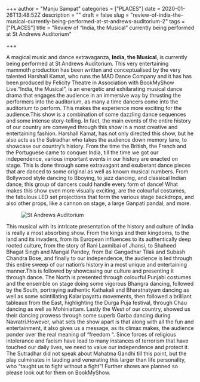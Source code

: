 +++
author = "Manju Sampat"
categories = ["PLACES"]
date = 2020-01-26T13:48:52Z
description = ""
draft = false
slug = "review-of-india-the-musical-currently-being-performed-at-st-andrews-auditorium-2"
tags = ["PLACES"]
title = "Review of “India, the Musical” currently being performed at St Andrews Auditorium"

+++


<p>A magical music and dance extravaganza, <strong>India, the Musical</strong>, is currently being performed at St Andrews Auditorium. This very entertaining mammoth production has been written and conceptualised by the very talented Harshall Kamat, who runs the MAD Dance Company and it has has been produced by Felicity Theatre in Association with BookMyShow Live.“India, the Musical”, is an energetic and exhilarating musical dance drama that engages the audience in an immersive way by thrusting the performers into the auditorium, as many a time dancers come into the auditorium to perform. This makes the experience more exciting for the audience.This show is a combination of some dazzling dance sequences and some intense story-telling. In fact, the main events of the entire history of our country are conveyed through this show in a most creative and entertaining fashion. Harshall Kamat, has not only directed this show, but he also acts as the Sutradhar who takes the audience down memory lane, to showcase our country’s history. From the time the British, the French and the Portuguese came to conquer India, till the time we got our independence, various important events in our history are enacted on stage. This is done through some extravagant and exuberant dance pieces that are danced to some original as well as known musical numbers. From Bollywood style dancing to Bboying, to jazz dancing, and classical Indian dance, this group of dancers could handle every form of dance! What makes this show even more visually exciting, are the colourful costumes, the fabulous LED set projections that form the various stage backdrops, and also other props, like a cannon on stage, a large Ganpati pandal, and more.</p>
<figure class="image regular "><picture style=""><source srcset="https://images.storychief.com/account_4266/Screenshot_20200123-124952_Gallery_6043959c9251b856584238e9ee371e6d_800.jpg 1x" media="(max-width: 768px)" /><source srcset="https://images.storychief.com/account_4266/Screenshot_20200123-124952_Gallery_6043959c9251b856584238e9ee371e6d_800.jpg 1x" media="(min-width: 769px)" /><img style="" alt="St Andrews Auditorium" src="https://i2.wp.com/images.storychief.com/account_4266/Screenshot_20200123-124952_Gallery_6043959c9251b856584238e9ee371e6d_800.jpg?w=850&#038;ssl=1" data-recalc-dims="1" /></picture></figure>
<p>This musical with its intricate presentation of the history and culture of India is really a most absorbing show. From the kings and their kingdoms, to the land and its invaders, from its European influences to its authentically deep rooted culture, from the story of Rani Laxmibai of Jhansi, to Shaheed Bhagat Singh and Mangal Pandey, from Bal Gangadhar Tilak and Subash Chandra Bose, and finally to our independence, the audience is led through this entire sweep of our nation’s history in a most unique and entertaining manner.This is followed by showcasing our culture and presenting it through dance. The North is presented through colourful Punjabi costumes and the ensemble on stage doing some vigorous Bhangra dancing, followed by the South, portraying authentic Kathakali and Bharatnatyam dancing as well as some scintillating Kalaripayattu movements, then followed a brilliant tableaux from the East, highlighting the Durga Puja festival, through Chau dancing as well as Mohiniattam. Lastly the West of our country, showed us their dancing prowess through some superb Garba dancing during Navratri.However, what sets the show apart is that along with all the fun and entertainment, it also gives us a message, as its climax makes, the audience ponder over the real meaning of “freedom “. Since forces of religious intolerance and facism have lead to many instances of terrorism that have touched our daily lives, we need to value our independence and protect it. The Sutradhar did not speak about Mahatma Gandhi till this point, but the play culminates in lauding and venerating this larger than life personality, who “taught us to fight without a fight”! Further shows are planned so please look out for them on BookMyShow.</p>
<p><!-- strchf script --><script>        if(window.strchfSettings === undefined) window.strchfSettings = {};    window.strchfSettings.stats = {url: "https://urban-wiz.storychief.io/review-of-india-the-musical-currently-being-performed-at-st-andrews-auditorium-5e2d4b4585137?id=2062118215&type=2",title: "Review of “India, the Musical” currently being performed at St Andrews Auditorium",id: "5898643e-cb57-4197-adf1-22d855b8bf1d"};            (function(d, s, id) {      var js, sjs = d.getElementsByTagName(s)[0];      if (d.getElementById(id)) {window.strchf.update(); return;}      js = d.createElement(s); js.id = id;      js.src = "https://d37oebn0w9ir6a.cloudfront.net/scripts/v0/strchf.js";      js.async = true;      sjs.parentNode.insertBefore(js, sjs);    }(document, 'script', 'storychief-jssdk'))    </script><!-- End strchf script --></p>



